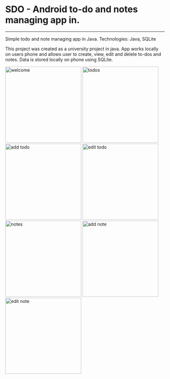 # SDO - Android to-do and notes managing app in.
---
Simple todo and note managing app in Java.
Technologies: Java, SQLite

This project was created as a university project in java. 
App works locally on users phone and allows user to create, view, edit and delete to-dos and notes. 
Data is stored locally on phone using SQLite.

<img width="240" alt="welcome" src="https://github.com/miroljubbrkic/SDO/assets/56221093/ef6b4a30-7d5d-457d-a6a7-82ccf1b08d1f">
<img width="240" alt="todos" src="https://github.com/miroljubbrkic/SDO/assets/56221093/4952b626-6448-46ae-81a4-0ac45beedf06">
<img width="240" alt="add todo" src="https://github.com/miroljubbrkic/SDO/assets/56221093/f81bf149-6ce0-4d57-8cf6-50dc131467e2">
<img width="240" alt="edit todo" src="https://github.com/miroljubbrkic/SDO/assets/56221093/6c83f37a-faed-4b7a-9e4f-b5c9407fb1cc">
<img width="240" alt="notes" src="https://github.com/miroljubbrkic/SDO/assets/56221093/2a1627e0-3c42-4aa9-82cf-cb69af5ec646">
<img width="240" alt="add note" src="https://github.com/miroljubbrkic/SDO/assets/56221093/c941aeb9-a314-4cee-8898-24f254d3c55f">
<img width="240" alt="edit note" src="https://github.com/miroljubbrkic/SDO/assets/56221093/d10e9e20-2eeb-4c74-8435-6f417f473721">



